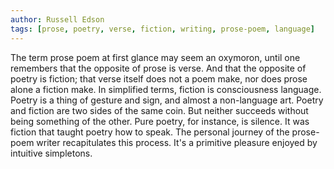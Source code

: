 ```yaml
---
author: Russell Edson
tags: [prose, poetry, verse, fiction, writing, prose-poem, language]
---
```

The term prose poem at first glance may seem an oxymoron, until one remembers that the opposite of prose is verse. And that the opposite of poetry is fiction; that verse itself does not a poem make, nor does prose alone a fiction make. In simplified terms, fiction is consciousness language. Poetry is a thing of gesture and sign, and almost a non-language art. Poetry and fiction are two sides of the same coin. But neither succeeds without being something of the other. Pure poetry, for instance, is silence. It was fiction that taught poetry how to speak. The personal journey of the prose-poem writer recapitulates this process. It's a primitive pleasure enjoyed by intuitive simpletons.

